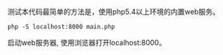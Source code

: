 测试本代码最简单的方法是，使用php5.4以上环境的内置web服务。
```
php -S localhost:8000 main.php
```
启动web服务器, 使用浏览器打开localhost:8000。


